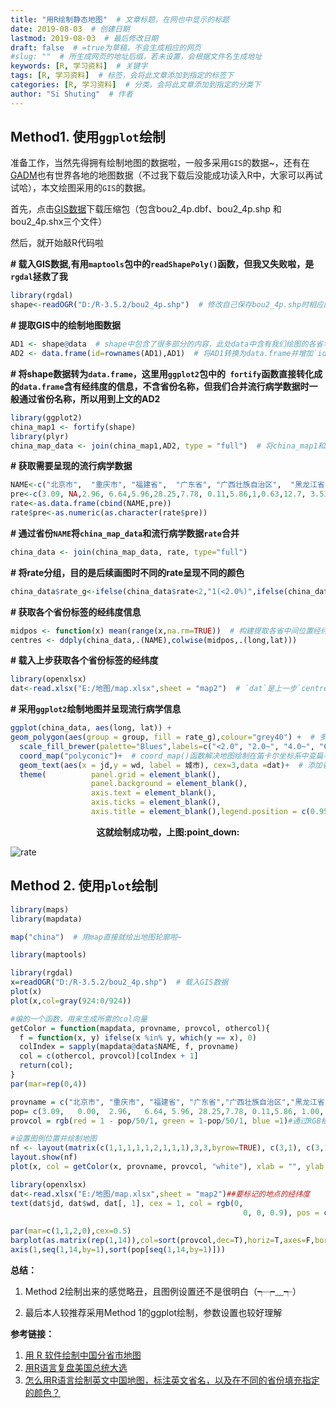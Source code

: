 ```yaml
---
title: "用R绘制静态地图"  # 文章标题，在网也中显示的标题
date: 2019-08-03  # 创建日期
lastmod: 2019-08-03  # 最后修改日期
draft: false  # =true为草稿，不会生成相应的网页
#slug: ""  # 所生成网页的地址后缀，若未设置，会根据文件名生成地址
keywords: [R, 学习资料]  # 关键字
tags: [R, 学习资料]  # 标签，会将此文章添加到指定的标签下
categories: [R, 学习资料]  # 分类，会将此文章添加到指定的分类下
author: "Si Shuting"  # 作者
---
```




## Method1. 使用`ggplot`绘制

准备工作，当然先得拥有绘制地图的数据啦，一般多采用`GIS`的数据~，还有在[GADM](<https://gadm.org/download_country_v3.html>)也有世界各地的地图数据（不过我下载后没能成功读入R中，大家可以再试试哈），本文绘图采用的`GIS`的数据。

首先，点击[GIS数据](https://uploads.cosx.org/2009/07/chinaprovinceborderdata_tar_gz.zip)下载压缩包（包含bou2_4p.dbf、bou2_4p.shp 和 bou2_4p.shx三个文件）

然后，就开始敲R代码啦

**# 载入GIS数据,有用`maptools`包中的`readShapePoly()`函数，但我又失败啦，是`rgdal`拯救了我**

```R
library(rgdal)   
shape<-readOGR("D:/R-3.5.2/bou2_4p.shp")  # 修改自己保存bou2_4p.shp时相应的路径
```

**# 提取GIS中的绘制地图数据**

```R
AD1 <- shape@data  # shape中包含了很多部分的内容，此处data中含有我们绘图的各省名称NAME
AD2 <- data.frame(id=rownames(AD1),AD1)  # 将AD1转换为data.frame并增加`id
```

**# 将shape数据转为`data.frame`，这里用`ggplot2`包中的` fortify`函数直接转化成的`data.frame`含有经纬度的信息，不含省份名称，但我们合并流行病学数据时一般通过省份名称，所以用到上文的AD2**

```R
library(ggplot2)
china_map1 <- fortify(shape)  
library(plyr)
china_map_data <- join(china_map1,AD2, type = "full")  # 将china_map1和AD2通过此前增加的id合并，得到含省份名称的经纬度数据
```

**# 获取需要呈现的流行病学数据**

```R
NAME<-c("北京市",  "重庆市", "福建省",  "广东省", "广西壮族自治区",  "黑龙江省",  "河南省",  "湖北省", "江西省",  "吉林省",  "上海市",  "天津市", "新疆维吾尔自治区", "浙江省", "安徽省",  "甘肃省",  "贵州省",  "海南省",  "河北省",  "湖南省", "江苏省",   "辽宁省", "内蒙古自治区", "宁夏回族自治区",  "青海省",   "山东省", "山西省",  "陕西省","四川省", "台湾省", "西藏自治区",  "香港特别行政区",  "云南省")
pre<-c(3.09, NA,2.96, 6.64,5.96,28.25,7.78, 0.11,5.86,1,0.63,12.7, 3.53,4.3,NA,NA,NA,NA,NA,NA,NA,NA,NA,NA,NA,NA,NA,NA,NA,NA,NA,NA,NA)
rate<-as.data.frame(cbind(NAME,pre))  
rate$pre<-as.numeric(as.character(rate$pre))
```

**# 通过省份`NAME`将`china_map_data`和流行病学数据`rate`合并**

```R
china_data <- join(china_map_data, rate, type="full")
```

**# 将rate分组，目的是后续画图时不同的rate呈现不同的颜色**

```R
china_data$rate_g<-ifelse(china_data$rate<2,"1(<2.0%)",ifelse(china_data$rate<4,"2(2.0-4.0%)",ifelse(china_data$rate<6,"3(4.0-6.0%)",ifelse(china_data$rate<8,"4(6.0-8.0%)",ifelse(china_data$rate<15,"5(8.0-15.0%)","6(15.0-50.0%)")))))
```

**# 获取各个省份标签的经纬度信息**

```R
midpos <- function(x) mean(range(x,na.rm=TRUE))  # 构建提取各省中间位置经纬度的函数
centres <- ddply(china_data,.(NAME),colwise(midpos,.(long,lat)))
```

**# 载入上步获取各个省份标签的经纬度**

```R
library(openxlsx)
dat<-read.xlsx("E:/地图/map.xlsx",sheet = "map2")  # `dat`是上一步`centres `中选取的要标签的省份名称的经纬度，并根据实际成图情况进行微调
```

**# 采用`ggplot2`绘制地图并呈现流行病学信息**

```R
ggplot(china_data, aes(long, lat)) +  
geom_polygon(aes(group = group, fill = rate_g),colour="grey40") +  # 多边形  
  scale_fill_brewer(palette="Blues",labels=c("<2.0", "2.0~", "4.0~", "6.0~", "8.0~", "15.0~","no data"),labs(fill="Detection rate,% "))+  
  coord_map("polyconic")+  # coord_map()函数解决地图绘制在笛卡尔坐标系中变扁平的问题
  geom_text(aes(x = jd,y = wd, label = 城市), cex=3,data =dat)+  # 添加省份名称标签
  theme(          panel.grid = element_blank(),         
                  panel.background = element_blank(),         
                  axis.text = element_blank(),         
                  axis.ticks = element_blank(),         
                  axis.title = element_blank(),legend.position = c(0.95,0.5))
```

<div align=center><b>这就绘制成功啦，上图:point_down:</b></div>

![rate](用r绘制地图.assets/rate.png)

##  Method 2. 使用`plot`绘制

```R
library(maps)
library(mapdata)

map("china")  # 用map直接就绘出地图轮廓啦~ 

library(maptools)

library(rgdal)
x=readOGR("D:/R-3.5.2/bou2_4p.shp")  # 载入GIS数据
plot(x)
plot(x,col=gray(924:0/924))
```

```R
#编的一个函数，用来生成所需的col向量
getColor = function(mapdata, provname, provcol, othercol){
  f = function(x, y) ifelse(x %in% y, which(y == x), 0)
  colIndex = sapply(mapdata@data$NAME, f, provname)
  col = c(othercol, provcol)[colIndex + 1]
  return(col);
}
par(mar=rep(0,4))

provname = c("北京市", "重庆市", "福建省", "广东省","广西壮族自治区","黑龙江省","河南省","湖北省 ","江西省","吉林省","上海市","天津市","新疆维吾尔自治区","浙江省")
pop= c(3.09,   0.00,  2.96,   6.64, 5.96, 28.25,7.78, 0.11,5.86, 1.00, 0.63,12.70,  3.53,4.30)
provcol = rgb(red = 1 - pop/50/1, green = 1-pop/50/1, blue =1)#通过RGB根据本数据设置渐变色，其中50为各亚组中最大的值方便组建比较
```

```R
#设置图例位置并绘制地图
nf <- layout(matrix(c(1,1,1,1,1,2,1,1,1),3,3,byrow=TRUE), c(3,1), c(3,1), TRUE)
layout.show(nf)
plot(x, col = getColor(x, provname, provcol, "white"), xlab = "", ylab = "")

library(openxlsx)
dat<-read.xlsx("E:/地图/map.xlsx",sheet = "map2")##要标记的地点的经纬度
text(dat$jd, dat$wd, dat[, 1], cex = 1, col = rgb(0,
                                                    0, 0, 0.9), pos = c(2, 4, 4, 4, 3, 4, 2, 3, 4, 2, 4, 2, 2,
                                                                        4, 3, 2, 1, 3, 1, 1, 2, 3, 2, 2, 1, 2, 4, 3, 1, 2, 2, 4, 4, 2))
par(mar=c(1,1,2,0),cex=0.5)
barplot(as.matrix(rep(1,14)),col=sort(provcol,dec=T),horiz=T,axes=F,border = NA )
axis(1,seq(1,14,by=1),sort(pop[seq(1,14,by=1)]))
```



**总结：**

1. Method 2绘制出来的感觉略丑，且图例设置还不是很明白（┭┮﹏┭）

2. 最后本人较推荐采用Method 1的ggplot绘制，参数设置也较好理解  

**参考链接：**

1. [用 R 软件绘制中国分省市地图](<https://cosx.org/2009/07/drawing-china-map-using-r/>)
2. [用R语言复盘美国总统大选](<https://zhuanlan.zhihu.com/p/23615582>)
3. [怎么用R语言绘制英文中国地图，标注英文省名，以及在不同的省份填充指定的颜色？](<https://www.zhihu.com/question/41230152>)

 



